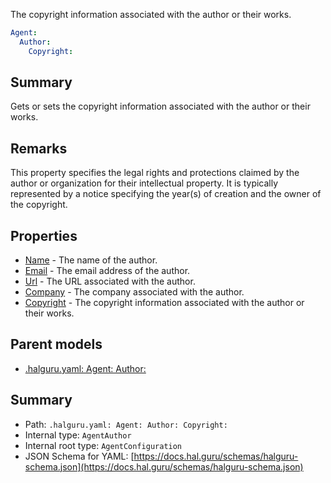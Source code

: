 <!--
title: Copyright
description: The copyright information associated with the author or their works.
version: 1.0.0+985fa281609b0afa8cea033581aabacb4efd2baa
generated: true
date: 2025-04-03T18:22:29Z
node: This file is generated by the command-line program: `halguru manual --generate-docs`
-->


The copyright information associated with the author or their works.

```yaml
Agent:
  Author:
    Copyright:
```

## Summary

Gets or sets the copyright information associated with the author or their works.

## Remarks

This property specifies the legal rights and protections claimed by the author or organization for their intellectual property.
It is typically represented by a notice specifying the year(s) of creation and the owner of the copyright.

## Properties

* [Name]((halguru)-agent-author-name.md) - The name of the author.
* [Email]((halguru)-agent-author-email.md) - The email address of the author.
* [Url]((halguru)-agent-author-url.md) - The URL associated with the author.
* [Company]((halguru)-agent-author-company.md) - The company associated with the author.
* [Copyright]((halguru)-agent-author-copyright.md) - The copyright information associated with the author or their works.

## Parent models

* [.halguru.yaml: Agent: Author:]((halguru)-agent-author.md)
## Summary

* Path: `.halguru.yaml: Agent: Author: Copyright:`
* Internal type: `AgentAuthor`
* Internal root type: `AgentConfiguration`
* JSON Schema for YAML: [https://docs.hal.guru/schemas/halguru-schema.json](https://docs.hal.guru/schemas/halguru-schema.json)

